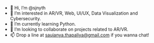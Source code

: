 - 👋 Hi, I’m @sjnyth
- 👀 I’m interested in AR/VR, Web, UI/UX, Data Visualization and Cybersecurity. 
- 🌱 I’m currently learning Python.
- 💞️ I’m looking to collaborate on projects related to AR/VR. 
- 📫 Drop a line at saujanya.thapaliya@gmail.com if you wanna chat! 

<!---
sjnyth/sjnyth is a ✨ special ✨ repository because its `README.md` (this file) appears on your GitHub profile.
You can click the Preview link to take a look at your changes.
--->
